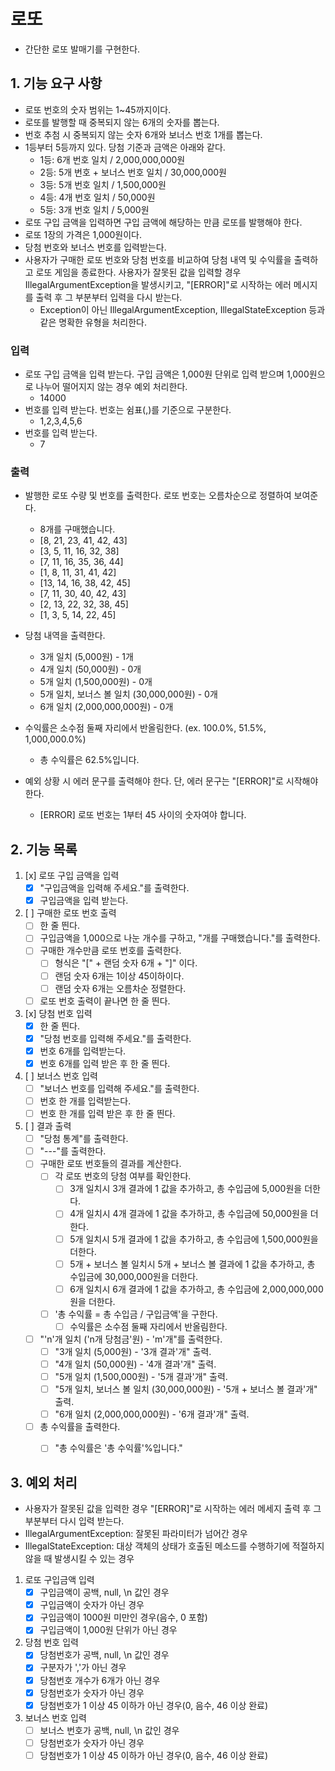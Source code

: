 # 로또
- 간단한 로또 발매기를 구현한다.

## 1. 기능 요구 사항
- 로또 번호의 숫자 범위는 1~45까지이다.
-  로또를 발행할 때 중복되지 않는 6개의 숫자를 뽑는다.
- 번호 추첨 시 중복되지 않는 숫자 6개와 보너스 번호 1개를 뽑는다.
- 1등부터 5등까지 있다. 당첨 기준과 금액은 아래와 같다.
  - 1등: 6개 번호 일치 / 2,000,000,000원
  - 2등: 5개 번호 + 보너스 번호 일치 / 30,000,000원
  - 3등: 5개 번호 일치 / 1,500,000원
  - 4등: 4개 번호 일치 / 50,000원
  - 5등: 3개 번호 일치 / 5,000원
- 로또 구입 금액을 입력하면 구입 금액에 해당하는 만큼 로또를 발행해야 한다.
- 로또 1장의 가격은 1,000원이다.
- 당첨 번호와 보너스 번호를 입력받는다.
- 사용자가 구매한 로또 번호와 당첨 번호를 비교하여 당첨 내역 및 수익률을 출력하고 로또 게임을 종료한다. 사용자가 잘못된 값을 입력할 경우 IllegalArgumentException을 발생시키고, "[ERROR]"로 시작하는 에러 메시지를 출력 후 그 부분부터 입력을 다시 받는다.
  - Exception이 아닌 IllegalArgumentException, IllegalStateException 등과 같은 명확한 유형을 처리한다.

### 입력
- 로또 구입 금액을 입력 받는다. 구입 금액은 1,000원 단위로 입력 받으며 1,000원으로 나누어 떨어지지 않는 경우 예외 처리한다.
	- 14000
- 번호를 입력 받는다. 번호는 쉼표(,)를 기준으로 구분한다.
	- 1,2,3,4,5,6
-  번호를 입력 받는다.
	- 7

### 출력
- 발행한 로또 수량 및 번호를 출력한다. 로또 번호는 오름차순으로 정렬하여 보여준다.
    - 8개를 구매했습니다.
    - [8, 21, 23, 41, 42, 43]
    - [3, 5, 11, 16, 32, 38]
    - [7, 11, 16, 35, 36, 44]
    - [1, 8, 11, 31, 41, 42]
    - [13, 14, 16, 38, 42, 45]
    - [7, 11, 30, 40, 42, 43]
    - [2, 13, 22, 32, 38, 45]
    - [1, 3, 5, 14, 22, 45]

- 당첨 내역을 출력한다.
    - 3개 일치 (5,000원) - 1개
    - 4개 일치 (50,000원) - 0개
    - 5개 일치 (1,500,000원) - 0개
    - 5개 일치, 보너스 볼 일치 (30,000,000원) - 0개
    - 6개 일치 (2,000,000,000원) - 0개

- 수익률은 소수점 둘째 자리에서 반올림한다. (ex. 100.0%, 51.5%, 1,000,000.0%)
  - 총 수익률은 62.5%입니다.

- 예외 상황 시 에러 문구를 출력해야 한다. 단, 에러 문구는 "[ERROR]"로 시작해야 한다.
  - [ERROR] 로또 번호는 1부터 45 사이의 숫자여야 합니다.

## 2. 기능 목록
1) [x] 로또 구입 금액을 입력
   - [x] "구입금액을 입력해 주세요."를 출력한다.
   - [x] 구입금액을 입력 받는다.

2) [ ] 구매한 로또 번호 출력
   - [ ] 한 줄 띈다.
   - [ ] 구입금액을 1,000으로 나눈 개수를 구하고, "개를 구매했습니다."를 출력한다.
   - [ ] 구매한 개수만큼 로또 번호를 출력한다.
      - [ ] 형식은 "[" + 랜덤 숫자 6개 + "]" 이다.
      - [ ] 랜덤 숫자 6개는 1이상 45이하이다.
      - [ ] 랜덤 숫자 6개는 오름차순 정렬한다.
   - [ ] 로또 번호 출력이 끝나면 한 줄 띈다.

3) [x] 당첨 번호 입력
   - [x] 한 줄 띈다.
   - [x] "당첨 번호를 입력해 주세요."를 출력한다.
   - [x] 번호 6개를 입력받는다.
   - [x] 번호 6개를 입력 받은 후 한 줄 띈다.

4) [ ] 보너스 번호 입력
   - [ ] "보너스 번호를 입력해 주세요."를 출력한다.
   - [ ] 번호 한 개를 입력받는다.
   - [ ] 번호 한 개를 입력 받은 후 한 줄 띈다.

5) [ ] 결과 출력
   - [ ] "당첨 통계"를 출력한다.
   - [ ] "---"를 출력한다.
   - [ ] 구매한 로또 번호들의 결과를 계산한다.
      - [ ] 각 로또 번호의 당첨 여부를 확인한다.
         - [ ] 3개 일치시 3개 결과에 1 값을 추가하고, 총 수입금에 5,000원을 더한다.
         - [ ] 4개 일치시 4개 결과에 1 값을 추가하고, 총 수입금에 50,000원을 더한다.
         - [ ] 5개 일치시 5개 결과에 1 값을 추가하고, 총 수입금에 1,500,000원을 더한다.
         - [ ] 5개 + 보너스 볼 일치시 5개 + 보너스 볼 결과에 1 값을 추가하고, 총 수입금에 30,000,000원을 더한다.
         - [ ] 6개 일치시 6개 결과에 1 값을 추가하고, 총 수입금에 2,000,000,000원을 더한다.
      - [ ] '총 수익률 = 총 수입금 / 구입금액'을 구한다.
         - [ ] 수익률은 소수점 둘째 자리에서 반올림한다.
   - [ ] "'n'개 일치 ('n개 당첨금'원) - 'm'개"를 출력한다.
      - [ ] "3개 일치 (5,000원) - '3개 결과'개" 출력.
      - [ ] "4개 일치 (50,000원) - '4개 결과'개" 출력.
      - [ ] "5개 일치 (1,500,000원) - '5개 결과'개" 출력.
      - [ ] "5개 일치, 보너스 볼 일치 (30,000,000원) - '5개 + 보너스 볼 결과'개" 출력.
      - [ ] "6개 일치 (2,000,000,000원) - '6개 결과'개" 출력.
   - [ ] 총 수익률을 출력한다.
      - [ ] "총 수익률은 '총 수익률'%입니다."


## 3. 예외 처리
- 사용자가 잘못된 값을 입력한 경우 "[ERROR]"로 시작하는 에러 메세지 출력 후 그 부분부터 다시 입력 받는다.
- IllegalArgumentException: 잘못된 파라미터가 넘어간 경우
- IllegalStateException: 대상 객체의 상태가 호출된 메소드를 수행하기에 적절하지 않을 때 발생시킬 수 있는 경우

1) 로또 구입금액 입력
   - [x] 구입금액이 공백, null, \n 값인 경우
   - [x] 구입금액이 숫자가 아닌 경우
   - [x] 구입금액이 1000원 미만인 경우(음수, 0 포함)
   - [x] 구입금액이 1,000원 단위가 아닌 경우

2) 당첨 번호 입력
   - [x] 당첨번호가 공백, null, \n 값인 경우
   - [x] 구분자가 ','가 아닌 경우
   - [x] 당첨번호 개수가 6개가 아닌 경우
   - [x] 당첨번호가 숫자가 아닌 경우
   - [x] 당첨번호가 1 이상 45 이하가 아닌 경우(0, 음수, 46 이상 완료)

3) 보너스 번호 입력
   - [ ] 보너스 번호가 공백, null, \n 값인 경우
   - [ ] 당첨번호가 숫자가 아닌 경우
   - [ ] 당첨번호가 1 이상 45 이하가 아닌 경우(0, 음수, 46 이상 완료)
